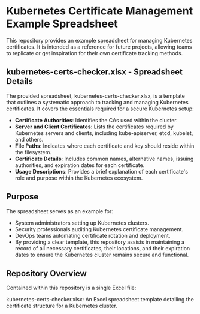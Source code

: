 # Kubernetes Certificate Management Example Spreadsheet
This repository provides an example spreadsheet for managing Kubernetes certificates. It is intended as a reference for future projects, allowing teams to replicate or get inspiration for their own certificate tracking methods.

## kubernetes-certs-checker.xlsx - Spreadsheet Details
The provided spreadsheet, kubernetes-certs-checker.xlsx, is a template that outlines a systematic approach to tracking and managing Kubernetes certificates. It covers the essentials required for a secure Kubernetes setup:

* **Certificate Authorities**: Identifies the CAs used within the cluster.
* **Server and Client Certificates**: Lists the certificates required by Kubernetes servers and clients, including kube-apiserver, etcd, kubelet, and others.
* **File Paths**: Indicates where each certificate and key should reside within the filesystem.
* **Certificate Details**: Includes common names, alternative names, issuing authorities, and expiration dates for each certificate.
* **Usage Descriptions**: Provides a brief explanation of each certificate's role and purpose within the Kubernetes ecosystem.
## Purpose
The spreadsheet serves as an example for:

* System administrators setting up Kubernetes clusters.
* Security professionals auditing Kubernetes certificate management.
* DevOps teams automating certificate rotation and deployment.
* By providing a clear template, this repository assists in maintaining a record of all necessary certificates, their locations, and their expiration dates to ensure the Kubernetes cluster remains secure and functional.

## Repository Overview
Contained within this repository is a single Excel file:

kubernetes-certs-checker.xlsx: An Excel spreadsheet template detailing the certificate structure for a Kubernetes cluster.
